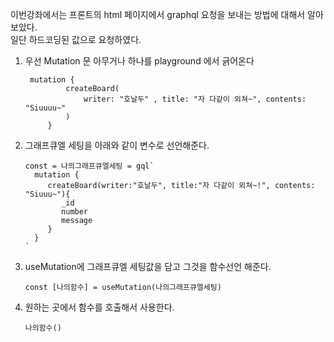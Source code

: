 이번강좌에서는 프론트의 html 페이지에서 graphql 요청을 보내는 방법에 대해서 알아보았다.   
일단 하드코딩된 값으로 요청하였다.

1. 우선 Mutation 문 아무거나 하나를 playground 에서 긁어온다   

        mutation {
                createBoard(
                    writer: "호날두" , title: "자 다같이 외쳐~", contents: "Siuuuu~"        
                )
            }

2. 그래프큐엘 세팅을 아래와 같이 변수로 선언해준다.

       const = 나의그래프큐엘세팅 = gql`
         mutation {
            createBoard(writer:"호날두", title:"자 다같이 외쳐~!", contents: "Siuuu~"){
               _id
               number
               message
            }
         }
       `

3. useMutation에 그래프큐엘 세팅값을 담고 그것을 함수선언 해준다. 
 
       const [나의함수] = useMutation(나의그래프큐엘세팅) 

4. 원하는 곳에서 함수를 호출해서 사용한다.

       나의함수()
